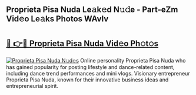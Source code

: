 ## Proprieta Pisa Nuda Le𝚊k𝚎d N𝚞𝚍e - Part-eZm Vid𝚎o Le𝚊ks Photos WAvIv

# <h2><a href="http://fbf99y.evod.top/?m=Proprieta+Pisa+Nuda">🔗 👉🔴 Proprieta Pisa Nuda Vid𝚎o Ph𝚘t𝚘s</a></h2>

[![Proprieta Pisa Nuda N𝚞d𝚎s](https://i.imgur.com/8V9OHl7.gif)](http://fbf99y.evod.top/?m=Proprieta+Pisa+Nuda)
Online personality Proprieta Pisa Nuda who has gained popularity for posting lifestyle and dance-related content, including dance trend performances and mini vlogs. Visionary entrepreneur Proprieta Pisa Nuda, known for their innovative business ideas and entrepreneurial spirit. 
